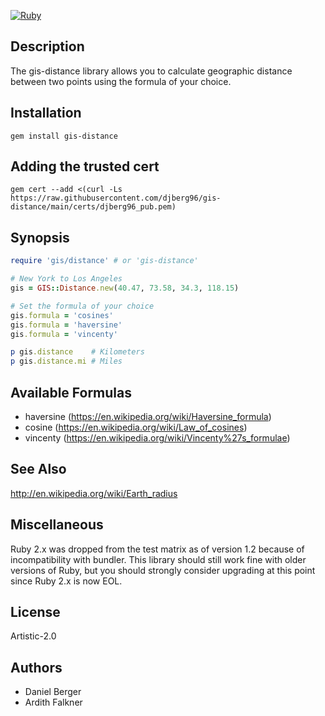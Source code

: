 [![Ruby](https://github.com/djberg96/gis-distance/actions/workflows/ruby.yml/badge.svg)](https://github.com/djberg96/gis-distance/actions/workflows/ruby.yml)

## Description
The gis-distance library allows you to calculate geographic distance between
two points using the formula of your choice.

## Installation
`gem install gis-distance`

## Adding the trusted cert
`gem cert --add <(curl -Ls https://raw.githubusercontent.com/djberg96/gis-distance/main/certs/djberg96_pub.pem)`

## Synopsis
```ruby
require 'gis/distance' # or 'gis-distance'

# New York to Los Angeles
gis = GIS::Distance.new(40.47, 73.58, 34.3, 118.15)

# Set the formula of your choice
gis.formula = 'cosines'
gis.formula = 'haversine'
gis.formula = 'vincenty'

p gis.distance    # Kilometers
p gis.distance.mi # Miles 
```

## Available Formulas
* haversine (https://en.wikipedia.org/wiki/Haversine_formula)
* cosine (https://en.wikipedia.org/wiki/Law_of_cosines)
* vincenty (https://en.wikipedia.org/wiki/Vincenty%27s_formulae)

## See Also
http://en.wikipedia.org/wiki/Earth_radius

## Miscellaneous
Ruby 2.x was dropped from the test matrix as of version 1.2 because of
incompatibility with bundler. This library should still work fine with
older versions of Ruby, but you should strongly consider upgrading at this
point since Ruby 2.x is now EOL.

## License
Artistic-2.0

## Authors
* Daniel Berger
* Ardith Falkner
